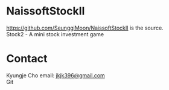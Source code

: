 # NaissoftStockII
https://github.com/SeunggiMoon/NaissoftStockII is the source. <br>
Stock2 - A mini stock investment game

# Contact

Kyungje Cho email: jkjk396@gmail.com <br>
Git
